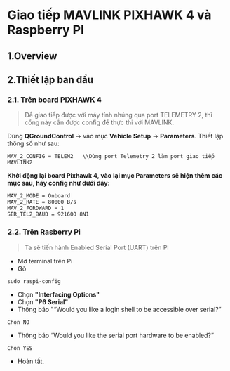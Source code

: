 

# Giao tiếp MAVLINK PIXHAWK 4 và Raspberry PI

## 1.Overview

## 2.Thiết lập ban đầu
### 2.1. Trên board PIXHAWK 4
> Để giao tiếp được với máy tính nhúng qua port TELEMETRY 2, thì cổng này cần được config để thực thi với MAVLINK.

Dùng **QGroundControl** -> vào mục **Vehicle Setup** -> **Parameters**. Thiết lập thông số như sau:
```
MAV_2_CONFIG = TELEM2   \\Dùng port Telemetry 2 làm port giao tiếp MAVLINK2
```
**Khởi động lại board Pixhawk 4, vào lại mục Parameters sẽ hiện thêm các mục sau, hãy config như dưới đây:**
```
MAV_2_MODE = Onboard
MAV_2_RATE = 80000 B/s
MAV_2_FORDWARD = 1
SER_TEL2_BAUD = 921600 8N1
```


### 2.2. Trên Rasberry Pi
> Ta sẽ tiến hành Enabled Serial Port (UART) trên PI

- Mở terminal trên Pi
- Gõ
```
sudo raspi-config
```
- Chọn **"Interfacing Options"**
- Chọn **"P6 Serial"**
- Thông báo "“Would you like a login shell to be accessible over serial?”
```
Chọn NO
```
- Thông báo “Would you like the serial port hardware to be enabled?”
```
Chọn YES
```
- Hoàn tất.